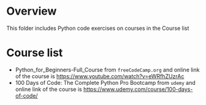 # Overview
This folder includes Python code exercises on courses in the Course list 

# Course list
- Python_for_Beginners-Full_Course 
  from `freeCodeCamp.org` and online link of the course is https://www.youtube.com/watch?v=eWRfhZUzrAc
- 100 Days of Code: The Complete Python Pro Bootcamp
  from `udemy` and online link of the course is https://www.udemy.com/course/100-days-of-code/ 

